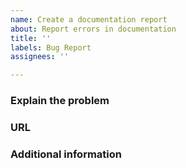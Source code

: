 ```yaml
---
name: Create a documentation report
about: Report errors in documentation
title: ''
labels: Bug Report
assignees: ''

---
```


### Explain the problem

<!--- what is wrong with the docs? -->

### URL 

<!-- paste the URL of the page(s) being discussed -->

### Additional information

<!-- optional -->

